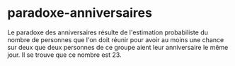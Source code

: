 # paradoxe-anniversaires
Le paradoxe des anniversaires résulte de l'estimation probabiliste du nombre de personnes que l'on doit réunir pour avoir au moins une chance sur deux que deux personnes de ce groupe aient leur anniversaire le même jour. Il se trouve que ce nombre est 23.
